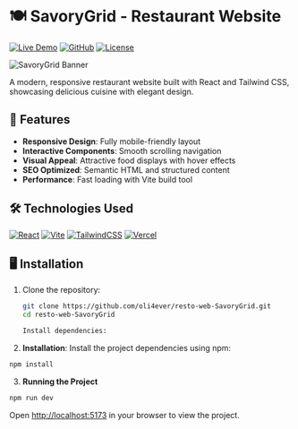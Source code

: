 # 🍽️ SavoryGrid - Restaurant Website

[![Live Demo](https://img.shields.io/badge/demo-live-brightgreen)](https://savorygrid.vercel.app/)
[![GitHub](https://img.shields.io/badge/source-code-blue)](https://github.com/oli4ever/resto-web-SavoryGrid)
[![License](https://img.shields.io/badge/license-MIT-orange)](LICENSE)

![SavoryGrid Banner](https://i.imgur.com/CBZ7zYt.jpeg)

A modern, responsive restaurant website built with React and Tailwind CSS, showcasing delicious cuisine with elegant design.

## 🚀 Features

- **Responsive Design**: Fully mobile-friendly layout
- **Interactive Components**: Smooth scrolling navigation
- **Visual Appeal**: Attractive food displays with hover effects
- **SEO Optimized**: Semantic HTML and structured content
- **Performance**: Fast loading with Vite build tool

## 🛠 Technologies Used

[![React](https://img.shields.io/badge/React-20232A?style=for-the-badge&logo=react)](https://reactjs.org)
[![Vite](https://img.shields.io/badge/Vite-B73BFE?style=for-the-badge&logo=vite&logoColor=FFD62E)](https://vite.dev/)
[![TailwindCSS](https://img.shields.io/badge/Tailwind_CSS-38B2AC?style=for-the-badge&logo=tailwind-css&logoColor=white)](https://tailwindcss.com/)
[![Vercel](https://img.shields.io/badge/Vercel-000000?style=for-the-badge&logo=vercel&logoColor=white)](https://vercel.com/)

## 🖥️ Installation

1. Clone the repository:

   ```bash
   git clone https://github.com/oli4ever/resto-web-SavoryGrid.git
   cd resto-web-SavoryGrid

   Install dependencies:

   ```

2. **Installation**:
   Install the project dependencies using npm:

```bash
npm install
```

3. **Running the Project**

```bash
npm run dev
```

Open [http://localhost:5173](http://localhost:5173) in your browser to view the project.
